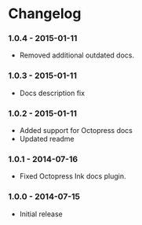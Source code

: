 # Changelog

### 1.0.4 - 2015-01-11

- Removed additional outdated docs.

### 1.0.3 - 2015-01-11

- Docs description fix

### 1.0.2 - 2015-01-11

- Added support for Octopress docs
- Updated readme

### 1.0.1 - 2014-07-16

- Fixed Octopress Ink docs plugin.

### 1.0.0 - 2014-07-15

- Initial release
